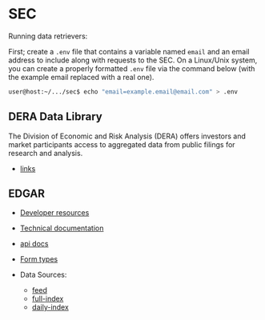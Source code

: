 # SEC

Running data retrievers:

First; create a `.env` file that contains a variable named `email` and an email address to include along with requests to the SEC. On a Linux/Unix system, you can create a properly formatted `.env` file via the command below (with the example email replaced with a real one).

```bash
user@host:~/.../sec$ echo "email=example.email@email.com" > .env
```




## DERA Data Library

The Division of Economic and Risk Analysis (DERA) offers investors and market participants access to aggregated data from public filings for research and analysis.

* [links](https://www.sec.gov/dera/data)

## EDGAR

* [Developer resources](https://www.sec.gov/developer)
* [Technical documentation](https://www.sec.gov/info/edgar/specifications/pds_dissemination_spec.pdf)
* [api docs](https://www.sec.gov/edgar/sec-api-documentation)
* [Form types](https://www.sec.gov/oiea/Article/edgarguide.html)

* Data Sources:
    * [feed](https://www.sec.gov/Archives/edgar/Feed/)
    * [full-index](https://www.sec.gov/Archives/edgar/full-index/)
    * [daily-index](https://www.sec.gov/Archives/edgar/daily-index/)